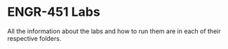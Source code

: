 # ENGR-451 Labs
All the information about the labs and how to run them are in each of their respective folders.

